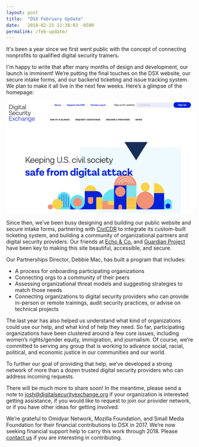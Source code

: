 ```yaml
---
layout: post
title:  "DSX February Update"
date:   2018-02-15 11:38:03 -0500
permalink: /feb-update/
---
```



It's been a year since we first went public with the concept of connecting nonprofits to qualified digital security trainers.

I'm happy to write that after many months of design and development, our launch is imminent! We’re putting the final touches on the DSX website, our secure intake forms, and our backend ticketing and issue tracking system. We plan to make it all live in the next few weeks. Here’s a glimpse of the homepage:

![DSX homepage](/dsx-home.png)

Since then, we’ve been busy designing and building our public website and secure intake forms, partnering with [CiviCDR](https://civicdr.org/) to integrate its custom-built ticketing system, and building a community of organizational partners and digital security providers. Our friends at [Echo & Co.](https://echo.co/) and [Guardian Project](https://guardianproject.info/) have been key to making this site beautiful, accessible, and secure.

Our Partnerships Director, Debbie Mac, has built a program that includes:

- A process for onboarding participating organizations
- Connecting orgs to a community of their peers
- Assessing organizational threat models and suggesting strategies to match those needs
- Connecting organizations to digital security providers who can provide in-person or remote trainings, audit security practices, or advise on technical projects

The last year has also helped us understand what kind of organizations could use our help, and what kind of help they need. So far, participating organizations have been clustered around a few core issues, including women’s rights/gender equity, immigration, and journalism. Of course, we’re committed to serving any group that is working to advance social, racial, political, and economic justice in our communities and our world.

To further our goal of providing that help, we’ve developed a strong network of more than a dozen trusted digital security providers who can address incoming requests.

There will be much more to share soon! In the meantime, please send a note to [josh@digitalsecurityexchange.org](mailto:info@digitalsecurityexchange.org) if your organization is interested getting assistance, if you would like to request to join our provider network, or if you have other ideas for getting involved.

We’re grateful to Omidyar Network, Mozilla Foundation, and Small Media Foundation for their financial contributions to DSX in 2017. We’re now seeking financial support help to carry this work through 2018.  Please [contact us](mailto:info@digitalsecurityexchange.org) if you are interesting in contributing.
